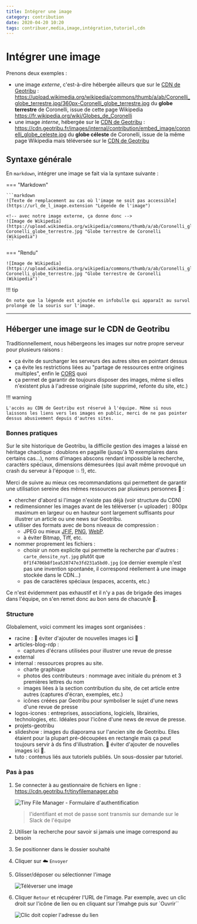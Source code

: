 ```yaml
---
title: Intégrer une image
category: contribution
date: 2020-04-20 10:20
tags: contribuer,media,image,intégration,tutoriel,cdn
---
```


# Intégrer une image

Prenons deux exemples :

- une image _externe_, c'est-à-dire hébergée ailleurs que sur le [CDN de Geotribu] : <https://upload.wikimedia.org/wikipedia/commons/thumb/a/ab/Coronelli_globe_terrestre.jpg/360px-Coronelli_globe_terrestre.jpg> du **globe terrestre** de Coronelli, issue de cette page Wikipedia <https://fr.wikipedia.org/wiki/Globes_de_Coronelli>
- une image _interne_, hébergée sur le [CDN de Geotribu] : <https://cdn.geotribu.fr/images/internal/contribution/embed_image/coronelli_globe_celeste.jpg> du **globe céleste** de Coronelli, issue de la même page Wikipedia mais téléversée sur le [CDN de Geotribu]

## Syntaxe générale

En `markdown`, intégrer une image se fait via la syntaxe suivante :

=== "Markdown"

    ```markdown
    ![Texte de remplacement au cas où l'image ne soit pas accessible](https://url_de_l_image.extension "Légende de l'image")

    <!-- avec notre image externe, ça donne donc -->
    ![Image de Wikipedia](https://upload.wikimedia.org/wikipedia/commons/thumb/a/ab/Coronelli_globe_terrestre.jpg/360px-Coronelli_globe_terrestre.jpg "Globe terrestre de Coronelli (Wikipedia")
    ```

=== "Rendu"

    ![Image de Wikipedia](https://upload.wikimedia.org/wikipedia/commons/thumb/a/ab/Coronelli_globe_terrestre.jpg/360px-Coronelli_globe_terrestre.jpg "Globe terrestre de Coronelli (Wikipedia")`

!!! tip

    On note que la légende est ajoutée en infobulle qui apparaît au survol prolongé de la souris sur l'image.

----

## Héberger une image sur le CDN de Geotribu

Traditionnellement, nous hébergeons les images sur notre propre serveur pour plusieurs raisons :

- ça évite de surcharger les serveurs des autres sites en pointant dessus
- ça évite les restrictions liées au "partage de ressources entre origines multiples", enfin le [CORS](https://fr.wikipedia.org/wiki/Cross-origin_resource_sharing) quoi
- ça permet de garantir de toujours disposer des images, même si elles n'existent plus à l'adresse originale (site supprimé, refonte du site, etc.)

!!! warning

    L'accès au CDN de Geotribu est réservé à l'équipe. Même si nous laissons les liens vers les images en public, merci de ne pas pointer dessus abusivement depuis d'autres sites.

### Bonnes pratiques

Sur le site historique de Geotribu, la difficile gestion des images a laissé en héritage chaotique : doublons en pagaille (jusqu'à 10 exemplaires dans certains cas...), noms d'images abscons rendant impossible la recherche, caractèrs spéciaux, dimensions démesurées (qui avait même provoqué un crash du serveur à l'époque :boom: !), etc.

Merci de suivre au mieux ces recommandations qui permettent de garantir une utilisation sereine des mêmes ressources par plusieurs personnes :pray: :

- chercher d'abord si l'image n'existe pas déjà (voir structure du CDN)
- redimensionner les images avant de les téléverser (= uploader) : 800px maximum en largeur ou en hauteur sont largement suffisants pour illustrer un article ou une news sur Geotribu.
- utiliser des formats avec de bons niveaux de compression :
    - JPEG ou mieux [JFIF](https://fr.wikipedia.org/wiki/JPEG_File_Interchange_Format), [PNG](https://fr.wikipedia.org/wiki/Portable_Network_Graphics), [WebP](https://fr.wikipedia.org/wiki/WebP).
    - à éviter Bitmap, Tiff, etc.
- nommer proprement les fichiers :
    - choisir un nom explicite qui permette la recherche par d'autres : `carte_densite_nyt.jpg` plutôt que `0f1f4706b8f1ea520747e3fd231a5bd0.jpg` (ce dernier exemple n'est pas une invention spontanée, il correspond réellement à une image stockée dans le CDN...)
    - pas de caractères spéciaux (espaces, accents, etc.)

Ce n'est évidemment pas exhaustif et il n'y a pas de brigade des images dans l'équipe, on s'en remet donc au bon sens de chacun/e :slightly_smiling_face:.

### Structure

Globalement, voici comment les images sont organisées :


- racine : :rotating_light: éviter d'ajouter de nouvelles images ici :rotating_light:
- articles-blog-rdp :
    - captures d'écrans utilisées pour illustrer une revue de presse
- external
- internal : ressources propres au site.
    - charte graphique
    - photos des contributeurs : nommage avec initiale du prénom et 3 premières lettres du nom
    - images liées à la section contribution du site, de cet article entre autres (captures d'écran, exemples, etc.)
    - icônes créées par Geotribu pour symboliser le sujet d'une news d'une revue de presse
- logos-icones : entreprises, associations, logiciels, librairies, technologies, etc. Idéales pour l'icône d'une news de revue de presse.
- projets-geotribu
- slideshow : images du diaporama sur l'ancien site de Geotribu. Elles étaient pour la plupart pré-découpées en rectangle mais ça peut toujours servir à ds fins d'illustration. :rotating_light: éviter d'ajouter de nouvelles images ici :rotating_light:.
- tuto : contenus liés aux tutoriels publiés. Un sous-dossier par tutoriel.

### Pas à pas

1. Se connecter à au gestionnaire de fichiers en ligne : <https://cdn.geotribu.fr/tinyfilemanager.php>

    ![Tiny File Manager - Formulaire d'authentification](https://cdn.geotribu.fr/images/internal/contribution/embed_image/cdn_filemanager_authform.png "Tiny File Manager - Formulaire d'authentification")

    > l'identifiant et mot de passe sont transmis sur demande sur le Slack de l'équipe

2. Utiliser la recherche pour savoir si jamais une image correspond au besoin
3. Se positionner dans le dossier souhaité
4. Cliquer sur :cloud: `Envoyer`
5. Glisser/déposer ou sélectionner l'image

    ![Téléverser une image](https://cdn.geotribu.fr/images/internal/contribution/embed_image/cdn_filemanager_upload.png)

6. Cliquer `Retour` et récupérer l'URL de l'image. Par exemple, avec un clic droit sur l'icône de lien ou en cliquant sur l'imahge puis sur `Ouvrir``

    ![Clic doit copier l'adresse du lien](https://cdn.geotribu.fr/images/internal/contribution/embed_image/cdn_filemanager_get_image_url.png "Clic doit copier l'adresse du lien")

<!-- Hyperlinks reference -->
[CDN de Geotribu]: https://cdn.geotribu.fr/images/
[markdown]: https://fr.wikipedia.org/wiki/Markdown
